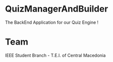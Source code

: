 # QuizManagerAndBuilder
The BackEnd Application for our Quiz Engine !

# Team
IEEE Student Branch - T.E.I. of Central Macedonia
